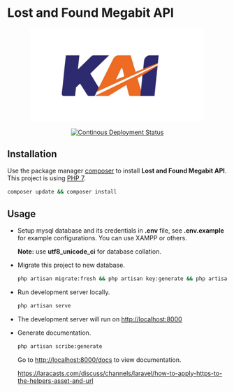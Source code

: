 # Lost and Found Megabit API

<p align="center"><a href="https://github.com/megabitid/LostnFound_Backend" target="_blank"><img src=".docs/logo.jpg" width="400"></a></p>

<p align="center">
<a href="https://github.com/megabitid/LostnFound_Backend/actions?query=workflow%3ACD"><img src="https://github.com/megabitid/LostnFound_Backend/workflows/CD/badge.svg" alt="Continous Deployment Status"></a>
</p>


## Installation

Use the package manager [composer](https://getcomposer.org/download/) to install **Lost and Found Megabit API**. This project is using [PHP 7](https://www.php.net/downloads.php/).

```bash
composer update && composer install
```

## Usage
* Setup mysql database and its credentials in **.env** file, see **.env.example** for example configurations. You can use XAMPP or others. 

  **Note:** use **utf8_unicode_ci** for database collation.
  
* Migrate this project to new database. 
  ```bash
  php artisan migrate:fresh && php artisan key:generate && php artisan jwt:secret -f && php artisan config:cache
  ```
* Run development server locally.
  ```bash
  php artisan serve
  ```
* The development server will run on [http://localhost:8000](http://localhost:8000)
* Generate documentation.
  ```bash
  php artisan scribe:generate
  ```

  Go to [http://localhost:8000/docs](http://localhost:8000/docs) to view documentation.

  https://laracasts.com/discuss/channels/laravel/how-to-apply-https-to-the-helpers-asset-and-url
